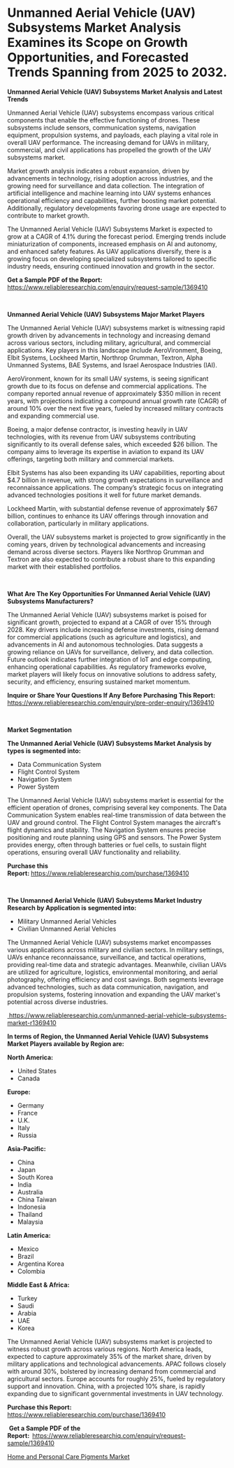 <p><h1>Unmanned Aerial Vehicle (UAV) Subsystems Market Analysis Examines its Scope on Growth Opportunities, and Forecasted Trends Spanning from 2025 to 2032.</h1></p><p><strong>Unmanned Aerial Vehicle (UAV) Subsystems Market Analysis and Latest Trends</strong></p>
<p><p>Unmanned Aerial Vehicle (UAV) subsystems encompass various critical components that enable the effective functioning of drones. These subsystems include sensors, communication systems, navigation equipment, propulsion systems, and payloads, each playing a vital role in overall UAV performance. The increasing demand for UAVs in military, commercial, and civil applications has propelled the growth of the UAV subsystems market.</p><p>Market growth analysis indicates a robust expansion, driven by advancements in technology, rising adoption across industries, and the growing need for surveillance and data collection. The integration of artificial intelligence and machine learning into UAV systems enhances operational efficiency and capabilities, further boosting market potential. Additionally, regulatory developments favoring drone usage are expected to contribute to market growth.</p><p>The Unmanned Aerial Vehicle (UAV) Subsystems Market is expected to grow at a CAGR of 4.1% during the forecast period. Emerging trends include miniaturization of components, increased emphasis on AI and autonomy, and enhanced safety features. As UAV applications diversify, there is a growing focus on developing specialized subsystems tailored to specific industry needs, ensuring continued innovation and growth in the sector.</p></p>
<p><strong>Get a Sample PDF of the Report:&nbsp;</strong> <a href="https://www.reliableresearchiq.com/enquiry/request-sample/1369410?utm_campaign=3323&utm_medium=2&utm_source=Github&utm_content=ia&utm_term=22032025&utm_id=unmanned-aerial-vehicle-uav-subsystems">https://www.reliableresearchiq.com/enquiry/request-sample/1369410</a></p>
<p>&nbsp;</p>
<p><strong>Unmanned Aerial Vehicle (UAV) Subsystems Major Market Players</strong></p>
<p><p>The Unmanned Aerial Vehicle (UAV) subsystems market is witnessing rapid growth driven by advancements in technology and increasing demand across various sectors, including military, agricultural, and commercial applications. Key players in this landscape include AeroVironment, Boeing, Elbit Systems, Lockheed Martin, Northrop Grumman, Textron, Alpha Unmanned Systems, BAE Systems, and Israel Aerospace Industries (IAI).</p><p>AeroVironment, known for its small UAV systems, is seeing significant growth due to its focus on defense and commercial applications. The company reported annual revenue of approximately $350 million in recent years, with projections indicating a compound annual growth rate (CAGR) of around 10% over the next five years, fueled by increased military contracts and expanding commercial use.</p><p>Boeing, a major defense contractor, is investing heavily in UAV technologies, with its revenue from UAV subsystems contributing significantly to its overall defense sales, which exceeded $26 billion. The company aims to leverage its expertise in aviation to expand its UAV offerings, targeting both military and commercial markets.</p><p>Elbit Systems has also been expanding its UAV capabilities, reporting about $4.7 billion in revenue, with strong growth expectations in surveillance and reconnaissance applications. The company’s strategic focus on integrating advanced technologies positions it well for future market demands.</p><p>Lockheed Martin, with substantial defense revenue of approximately $67 billion, continues to enhance its UAV offerings through innovation and collaboration, particularly in military applications.</p><p>Overall, the UAV subsystems market is projected to grow significantly in the coming years, driven by technological advancements and increasing demand across diverse sectors. Players like Northrop Grumman and Textron are also expected to contribute a robust share to this expanding market with their established portfolios.</p></p>
<p>&nbsp;</p>
<p><strong>What Are The Key Opportunities For Unmanned Aerial Vehicle (UAV) Subsystems Manufacturers?</strong></p>
<p><p>The Unmanned Aerial Vehicle (UAV) subsystems market is poised for significant growth, projected to expand at a CAGR of over 15% through 2028. Key drivers include increasing defense investments, rising demand for commercial applications (such as agriculture and logistics), and advancements in AI and autonomous technologies. Data suggests a growing reliance on UAVs for surveillance, delivery, and data collection. Future outlook indicates further integration of IoT and edge computing, enhancing operational capabilities. As regulatory frameworks evolve, market players will likely focus on innovative solutions to address safety, security, and efficiency, ensuring sustained market momentum.</p></p>
<p><strong>Inquire or Share Your Questions If Any Before Purchasing This Report:</strong> <a href="https://www.reliableresearchiq.com/enquiry/pre-order-enquiry/1369410?utm_campaign=3323&utm_medium=2&utm_source=Github&utm_content=ia&utm_term=22032025&utm_id=unmanned-aerial-vehicle-uav-subsystems">https://www.reliableresearchiq.com/enquiry/pre-order-enquiry/1369410</a></p>
<p>&nbsp;</p>
<p><strong>Market Segmentation</strong></p>
<p><strong>The Unmanned Aerial Vehicle (UAV) Subsystems Market Analysis by types is segmented into:</strong></p>
<p><ul><li>Data Communication System</li><li>Flight Control System</li><li>Navigation System</li><li>Power System</li></ul></p>
<p><p>The Unmanned Aerial Vehicle (UAV) subsystems market is essential for the efficient operation of drones, comprising several key components. The Data Communication System enables real-time transmission of data between the UAV and ground control. The Flight Control System manages the aircraft's flight dynamics and stability. The Navigation System ensures precise positioning and route planning using GPS and sensors. The Power System provides energy, often through batteries or fuel cells, to sustain flight operations, ensuring overall UAV functionality and reliability.</p></p>
<p><strong>Purchase this Report:&nbsp;</strong><a href="https://www.reliableresearchiq.com/purchase/1369410?utm_campaign=3323&utm_medium=2&utm_source=Github&utm_content=ia&utm_term=22032025&utm_id=unmanned-aerial-vehicle-uav-subsystems">https://www.reliableresearchiq.com/purchase/1369410</a></p>
<p>&nbsp;</p>
<p><strong>The Unmanned Aerial Vehicle (UAV) Subsystems Market Industry Research by Application is segmented into:</strong></p>
<p><ul><li>Military Unmanned Aerial Vehicles</li><li>Civilian Unmanned Aerial Vehicles</li></ul></p>
<p><p>The Unmanned Aerial Vehicle (UAV) subsystems market encompasses various applications across military and civilian sectors. In military settings, UAVs enhance reconnaissance, surveillance, and tactical operations, providing real-time data and strategic advantages. Meanwhile, civilian UAVs are utilized for agriculture, logistics, environmental monitoring, and aerial photography, offering efficiency and cost savings. Both segments leverage advanced technologies, such as data communication, navigation, and propulsion systems, fostering innovation and expanding the UAV market's potential across diverse industries.</p></p>
<p><a href="https://www.reliableresearchiq.com/unmanned-aerial-vehicle-subsystems-market-r1369410?utm_campaign=3323&utm_medium=2&utm_source=Github&utm_content=ia&utm_term=22032025&utm_id=unmanned-aerial-vehicle-uav-subsystems">&nbsp;https://www.reliableresearchiq.com/unmanned-aerial-vehicle-subsystems-market-r1369410</a></p>
<p><strong>In terms of Region, the Unmanned Aerial Vehicle (UAV) Subsystems Market Players available by Region are:</strong></p>
<p>
    <p> <strong> North America: </strong>
        <ul>
            <li>United States</li>
            <li>Canada</li>
        </ul>
        </p> 
    <p> <strong> Europe: </strong>
        <ul>
            <li>Germany</li>
            <li>France</li>
            <li>U.K.</li>
            <li>Italy</li>
            <li>Russia</li>
        </ul>
        </p> 
    <p> <strong> Asia-Pacific: </strong>
        <ul>
            <li>China</li>
            <li>Japan</li>
            <li>South Korea</li>
            <li>India</li>
            <li>Australia</li>
            <li>China Taiwan</li>
            <li>Indonesia</li>
            <li>Thailand</li>
            <li>Malaysia</li>
        </ul>
        </p> 
    <p> <strong> Latin America: </strong>
        <ul>
            <li>Mexico</li>
            <li>Brazil</li>
            <li>Argentina Korea</li>
            <li>Colombia</li>
        </ul>
        </p> 
    <p> <strong> Middle East & Africa: </strong>
        <ul>
            <li>Turkey</li>
            <li>Saudi</li>
            <li>Arabia</li>
            <li>UAE</li>
            <li>Korea</li>
        </ul>
    </p>
    </p>
<p><p>The Unmanned Aerial Vehicle (UAV) subsystems market is projected to witness robust growth across various regions. North America leads, expected to capture approximately 35% of the market share, driven by military applications and technological advancements. APAC follows closely with around 30%, bolstered by increasing demand from commercial and agricultural sectors. Europe accounts for roughly 25%, fueled by regulatory support and innovation. China, with a projected 10% share, is rapidly expanding due to significant governmental investments in UAV technology.</p></p>
<p><strong>Purchase this Report: </strong><a href="https://www.reliableresearchiq.com/purchase/1369410?utm_campaign=3323&utm_medium=2&utm_source=Github&utm_content=ia&utm_term=22032025&utm_id=unmanned-aerial-vehicle-uav-subsystems">https://www.reliableresearchiq.com/purchase/1369410</a></p>
<p>&nbsp;<strong>Get a Sample PDF of the Report:&nbsp;&nbsp;</strong><a href="https://www.reliableresearchiq.com/enquiry/request-sample/1369410?utm_campaign=3323&utm_medium=2&utm_source=Github&utm_content=ia&utm_term=22032025&utm_id=unmanned-aerial-vehicle-uav-subsystems">https://www.reliableresearchiq.com/enquiry/request-sample/1369410</a></p>
<p><strong></strong></p>
<p><p><a href="https://github.com/boccalyver5k/Market-Research-Report-List-1/blob/main/home-and-personal-care-pigments-market.md?utm_campaign=3323&utm_medium=2&utm_source=Github&utm_content=ia&utm_term=22032025&utm_id=unmanned-aerial-vehicle-uav-subsystems">Home and Personal Care Pigments Market</a></p></p>